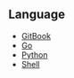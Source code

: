 ## Language
* [GitBook](GitBook/README.md)
* [Go](Go/README.md)
* [Python](Python/README.md)
* [Shell](Shell/README.md)